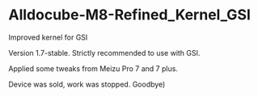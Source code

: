 # Alldocube-M8-Refined_Kernel_GSI
Improved kernel for GSI

Version 1.7-stable. Strictly recommended to use with GSI.

Applied some tweaks from Meizu Pro 7 and 7 plus. 

Device was sold, work was stopped. Goodbye)
